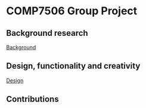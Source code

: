 # COMP7506 Group Project

## Background research

[Background](./background.md)

## Design, functionality and creativity

[Design](./design.md)

## Contributions
